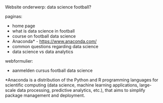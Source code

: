 Website onderwerp: data science football? 

paginas: 
- home page
- what is data science in football
- course on football data science
- Anaconda* - https://www.anaconda.com/
- common questions regarding data science
- data science vs data analytics

webformulier:
- aanmelden cursus football data science


*Anaconda is a distribution of the Python and R programming languages for scientific computing (data science, machine learning applications, large-scale data processing, predictive analytics, etc.), that aims to simplify package management and deployment.
